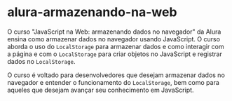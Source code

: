 # alura-armazenando-na-web

O curso "JavaScript na Web: armazenando dados no navegador" da Alura ensina como armazenar dados no navegador usando JavaScript. O curso aborda o uso do `LocalStorage` para armazenar dados e como interagir com a página e com o `LocalStorage` para criar objetos no JavaScript e registrar dados no `LocalStorage`.

O curso é voltado para desenvolvedores que desejam armazenar dados no navegador e entender o funcionamento do `LocalStorage`, bem como para aqueles que desejam avançar seu conhecimento em JavaScript.